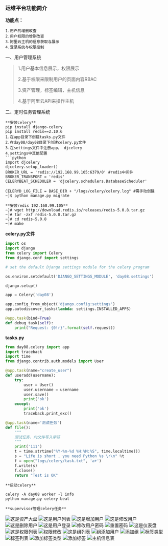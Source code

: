 ### 运维平台功能简介

**功能点：**
```
1.用户的增删改查
2.用户权限的增删改查
3.阿里云主机的信息获取与展示
4.登录系统与权限控制
```
一、用户管理系统

>1.用户基本信息展示，权限展示
>
>2.基于权限来限制用户的页面内容RBAC
>
>3.资产管理，标签编辑，主机信息
>
>4.基于阿里云API来操作主机

二、定时任务管理系统
```
**安装celery**
pip install django-celery
pip install redis==2.10.6
1.在app目录下创建tasks.py文件
2.在day08/day08目录下创建celery.py文件
3.在settings文件中注册app， djcelery
4.settings中其他配置
```python
import djcelery
djcelery.setup_loader()
BROKER_URL = 'redis://192.168.99.105:6379/0' #redis中间件
BROKER_TRANSPORT = 'redis'
CELERYBEAT_SCHEDULER = 'djcelery.schedulers.DatabaseScheduler'

CELERYD_LOG_FILE = BASE_DIR + "/logs/celery/celery.log" #需手动创建
~]$ python manage.py migrate

**安装redis 192.168.99.105**
~]# wget http://download.redis.io/releases/redis-5.0.8.tar.gz
~]# tar -zxf redis-5.0.8.tar.gz
~]# cd redis-5.0.8
~]# make

```
**celery.py文件**
```python
import os
import django
from celery import Celery
from django.conf import settings

# set the default Django settings module for the celery program

os.environ.setdefault('DJANGO_SETTINGS_MODULE', 'day08.settings')

django.setup()

app = Celery('day08')

app.config_from_object('django.config:settings')
app.autodiscover_tasks(lambda: settings.INSTALLED_APPS)

@app.task(bind=True)
def debug_task(self):
    print("Request: {0!r}".format(self.request))

```
**tasks.py**
```python
from day08.celery import app
import traceback
import time
from django.contrib.auth.models import User

@app.task(name="create_user")
def useradd(username):
    try:
        user = User()
        user.username = username
        user.save()
        print('ok')
    except:
        print('ok')
        traceback.print_exc()

@app.task(name='测试任务')
def file():
    """
    测试任务，向文件写入字符
    """
    print('111')
    t = time.strtime("%Y-%m-%d %H:%M:%S", time.localtime())
    s = "Life is short , you need Python %s \r\n" %t
    f = open("logs/celery/task.txt", 'a+')
    f.write(s)
    f.close()
    return "Test is OK"
```
```
**启动celery**

celery -A day08 worker -l info
python manage.py celery beat

**supervisor管理celery任务**
```

![这是资产大盘](https://github.com/MagePY27/xiejiawen/blob/master/day08/static/pro_picture/overview.jpg)
![这是用户列表](https://github.com/MagePY27/xiejiawen/blob/master/day08/static/pro_picture/user_list.jpg)
![这是增加用户](https://github.com/MagePY27/xiejiawen/blob/master/day08/static/pro_picture/user_add.jpg)
![这是修改用户](https://github.com/MagePY27/xiejiawen/blob/master/day08/static/pro_picture/user_modefy.jpg)
![这是删除用户](https://github.com/MagePY27/xiejiawen/blob/master/day08/static/pro_picture/user_delete.jpg)
![这是用户登录](https://github.com/MagePY27/xiejiawen/blob/master/day08/static/pro_picture/user_login.jpg)
![修改用户密码](https://github.com/MagePY27/xiejiawen/blob/master/day08/static/pro_picture/change_password.jpg)
![重置密码](https://github.com/MagePY27/xiejiawen/blob/master/day08/static/pro_picture/reset_user_password.jpg)
![这是仪表盘](https://github.com/MagePY27/xiejiawen/blob/master/day08/static/pro_picture/index_page.jpg)
![这是权限列表](https://github.com/MagePY27/xiejiawen/blob/master/day08/static/pro_picture/permission_list.jpg)
![权限修改](https://github.com/MagePY27/xiejiawen/blob/master/day08/static/pro_picture/user_permission_modefy.jpg)
![这是组列表](https://github.com/MagePY27/xiejiawen/blob/master/day08/static/pro_picture/group_list.jpg)
![组添加用户](https://github.com/MagePY27/xiejiawen/blob/master/day08/static/pro_picture/group_add_user.jpg)
![添加组](https://github.com/MagePY27/xiejiawen/blob/master/day08/static/pro_picture/group_add.jpg)
![标签类型](https://github.com/MagePY27/xiejiawen/blob/master/day08/static/pro_picture/tag_type_list.jpg)
![标签列表](https://github.com/MagePY27/xiejiawen/blob/master/day08/static/pro_picture/tag_list.jpg)
![添加标签类型](https://github.com/MagePY27/xiejiawen/blob/master/day08/static/pro_picture/add_tag_type.jpg)
![添加标签](https://github.com/MagePY27/xiejiawen/blob/master/day08/static/pro_picture/add_a_tag.jpg)
![主机信息表](https://github.com/MagePY27/xiejiawen/blob/master/day08/static/pro_picture/host_info_and_manage.jpg)
